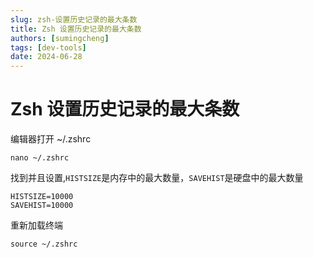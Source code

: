```yaml
---
slug: zsh-设置历史记录的最大条数
title: Zsh 设置历史记录的最大条数
authors: [sumingcheng]
tags: [dev-tools]
date: 2024-06-28
---
```


# Zsh 设置历史记录的最大条数



 



编辑器打开 ~/.zshrc

```
nano ~/.zshrc
```

找到并且设置,`HISTSIZE`是内存中的最大数量，`SAVEHIST`是硬盘中的最大数量

```
HISTSIZE=10000
SAVEHIST=10000 
```

重新加载终端

```
source ~/.zshrc
```